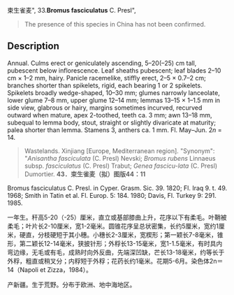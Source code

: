 束生雀麦",
33.**Bromus fasciculatus** C. Presl",

> The presence of this species in China has not been confirmed.

## Description
Annual. Culms erect or geniculately ascending, 5–20(–25) cm tall, pubescent below inflorescence. Leaf sheaths pubescent; leaf blades 2–10 cm × 1–2 mm, hairy. Panicle racemelike, stiffly erect, 2–5 × 0.7–2 cm; branches shorter than spikelets, rigid, each bearing 1 or 2 spikelets. Spikelets broadly wedge-shaped, 10–30 mm; glumes narrowly lanceolate, lower glume 7–8 mm, upper glume 12–14 mm; lemmas 13–15 × 1–1.5 mm in side view, glabrous or hairy, margins sometimes incurved, recurved outward when mature, apex 2-toothed, teeth ca. 3 mm; awn 13–18 mm, subequal to lemma body, stout, straight or slightly divaricate at maturity; palea shorter than lemma. Stamens 3, anthers ca. 1 mm. Fl. May–Jun. 2*n* = 14.

> Wastelands. Xinjiang [Europe, Mediterranean region].
  "Synonym": "*Anisantha fasciculata* (C. Presl) Nevski; *Bromus rubens* Linnaeus subsp. *fasciculatus* (C. Presl) Trabut; *Genea fascicu-lata* (C. Presl) Dumortier.
**43．束生雀麦（拟）图版44：11**

Bromus fasciculatus C. Presl. in Cyper. Grasm. Sic. 39. 1820; Fl. Iraq 9. t. 49. 1968; Smith in Tatin et al. Fl. Europ. 5: 184. 1980; Davis, Fl. Turkey 9: 291. 1985.

一年生。秆高5-20（-25）厘米，直立或基部膝曲上升，花序以下有柔毛。叶鞘被柔毛；叶片长2-10厘米，宽1-2毫米。圆锥花序呈总状密集，长约5厘米，宽约1厘米，硬直，分枝硬短于其小穗。小穗长2-3厘米，宽楔形；第一颖长7-8毫米，锥形，第二颖长12-14毫米，狭披针形；外稃长13-15毫米，宽1-1.5毫米，有时具内弯边缘，无毛或有毛，成熟时向外反曲，先端深凹缺，芒长13-18毫米，约等长于外稃，粗直或稍叉分；内稃短于外稃；花药长约1毫米。花期5-6月。染色体2n＝14（Napoli et Zizza，1984）。

产新疆。生于荒野。分布于欧洲、地中海地区。
